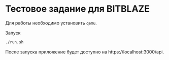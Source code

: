# Тестовое задание для BITBLAZE

Для работы необходимо установить `qemu`.

Запуск
```bash
./run.sh
```
После запуска приложение будет доступно на https://localhost:3000/api. 
